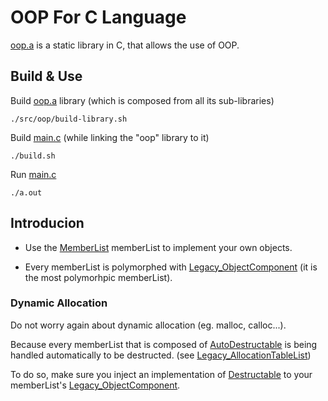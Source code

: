 # OOP For C Language

[oop.a](src/oop/oop.a) is a static library in C, that allows the use of OOP.

## Build & Use

Build [oop.a](src/oop/oop.a) library (which is composed from all its sub-libraries)
```
./src/oop/build-library.sh
```

Build [main.c](src/main.c) (while linking the "oop" library to it)
```
./build.sh
```

Run [main.c](src/main.c)
```
./a.out
```

## Introducion

- Use the [MemberList](src/oop/MemberList/MemberList.r) memberList to implement your own
 objects.

- Every memberList is polymorphed with [Legacy_ObjectComponent](src/oop/MemberList/Legacy_ObjectComponent.r) (it is the most polymorhpic memberList).

### Dynamic Allocation

Do not worry again about dynamic allocation (eg. malloc, calloc...).

Because every memberList that is composed of [AutoDestructable](src/oop/MemberList/AutoDestructable.r) is being handled automatically to be destructed. (see
 [Legacy_AllocationTableList](/src/oop/MemberList/Legacy_AllocationTableList.r))

To do so, make sure you inject an implementation of [Destructable](src/oop/MemberList/Destructable.r) to your memberList's [Legacy_ObjectComponent](src/oop/MemberList/Legacy_ObjectComponent.r).

